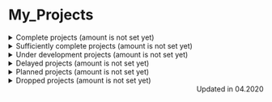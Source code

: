 # My_Projects

<details>
    <summary>Complete projects (amount is not set yet)</summary>

* [angular-tour-of-heroes](https://github.com/EskalonaD/angular-tour-of-heroes)
  * Year: 2019;
  * Technologies: Angular2;
  * Ovewrview: tutorial app from [angular.io](https://angular.io);

* [Tribute-Page](https://github.com/EskalonaD/Tribute-Page)
  * Year: 2019;
  * Technologies: Fluid Layout, HTML, CSS;
  * Overview: simple markup test from [freecodecamp](https://freecodecamp.org);


</details>

<details>
    <summary>Sufficiently complete projects (amount is not set yet)</summary>

* [Landing Markup](https://github.com/EskalonaD/first-psd-into-html-file);
  * Year: 2019;
  * Technologies: HTML, CSS;
  * Overview: first github projects. I completed 320px view, but because of wrong decisions while thinking
  of architecture and use float markup at the start it would cost me maybe more time to complete it than
  make it from the scratch. I learn a lot from this project.
</details>

<details>
    <summary>Under development projects (amount is not set yet)</summary>

* [Guessing-game-for-mentoring](https://github.com/EskalonaD/Guessing-game-for-mentoring)
 * Technologies:
 * Overview:
</details>

<details>
  <summary>Delayed projects (amount is not set yet)</summary>

</details>

<details>
  <summary>Planned projects (amount is not set yet)</summary>

</details>

<details>
  <summary>Dropped projects (amount is not set yet)</summary>

* [SurveyForm](https://github.com/EskalonaD/SurveyForm)
 * Year: 2019;
 * Overview:
 * Reason:
</details>

<div align="right">Updated in 04.2020</div>
